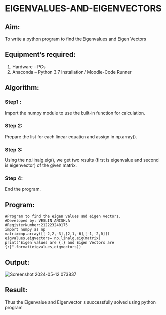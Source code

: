 # EIGENVALUES-AND-EIGENVECTORS
## Aim:
To write a python program to find the Eigenvalues and Eigen Vectors
## Equipment’s required:
1. 	Hardware – PCs
2. 	Anaconda – Python 3.7 Installation / Moodle-Code Runner
## Algorithm:
### Step1 :
Import the numpy module to use the built-in function for calculation.
### Step 2: 
Prepare the list for each linear equation and assign in np.array().
### Step 3: 
Using the np.linalg.eig(), we get two results (first is eigenvalue and second is eigenvector) of the given matrix.
### Step 4: 
End the program.

## Program:
```
#Program to find the eigen values and eigen vectors.
#Developed by: VESLIN ANISH.A
#RegisterNumber:212223240175
import numpy as np
matrix=np.array([[-2,2,-3],[2,1,-6],[-1,-2,0]])
eigvalues,eigvectors= np.linalg.eig(matrix)
print("Eigen values are {:} and Eigen Vectors are {:}".format(eigvalues,eigvectors))
```

## Output:
![Screenshot 2024-05-12 073837](https://github.com/veslin23000303/EIGENVALUES-AND-EIGENVECTORS/assets/151148539/386acbf4-03b5-4873-ae55-319f05052f9a)

## Result:
Thus the Eigenvalue and Eigenvector is successfully solved using python program
